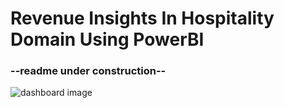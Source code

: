 # Revenue Insights In Hospitality Domain Using PowerBI

### --readme under construction-- 


![dashboard image ](https://user-images.githubusercontent.com/83588204/235435288-92cb6982-6b30-4479-8763-d04dc47fddd5.jpg)

